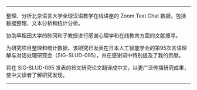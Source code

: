 
---
整理、分析北京语言大学全球汉语教学在线讲座的 Zoom Text Chat 数据，包括数据整理、文本分析和统计分析。

协助早稻田大学的砂冈和子教授进行感谢心理学和在线教育方面的文献搜寻。

为研究项目整理和统计数据，该研究已发表在日本人工智能学会的第95次言语理解与对话处理研究会（SIG-SLUD-095），并在感谢词中特别提及了我的贡献。

将在 SIG-SLUD-095 发表的日文研究论文翻译成中文，以更广泛传播研究成果，使中文读者了解研究发现。

---

